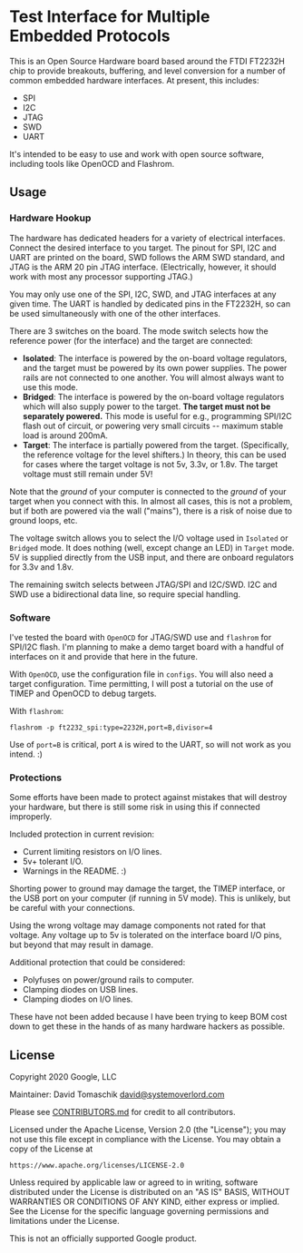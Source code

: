 # Test Interface for Multiple Embedded Protocols

This is an Open Source Hardware board based around the FTDI FT2232H chip to
provide breakouts, buffering, and level conversion for a number of common
embedded hardware interfaces.  At present, this includes:

* SPI
* I2C
* JTAG
* SWD
* UART

It's intended to be easy to use and work with open source software, including
tools like OpenOCD and Flashrom.

## Usage

### Hardware Hookup

The hardware has dedicated headers for a variety of electrical interfaces.
Connect the desired interface to you target.  The pinout for SPI, I2C and UART
are printed on the board, SWD follows the ARM SWD standard, and JTAG is the ARM
20 pin JTAG interface.  (Electrically, however, it should work with most any
processor supporting JTAG.)

You may only use one of the SPI, I2C, SWD, and JTAG interfaces at any given
time.  The UART is handled by dedicated pins in the FT2232H, so can be used
simultaneously with one of the other interfaces.

There are 3 switches on the board.  The mode switch selects how the reference
power (for the interface) and the target are connected:

* **Isolated**: The interface is powered by the on-board voltage regulators, and the
  target must be powered by its own power supplies.  The power rails are not
  connected to one another.  You will almost always want to use this mode.
* **Bridged**: The interface is powered by the on-board voltage regulators which
  will also supply power to the target.  **The target must not be separately
  powered.**  This mode is useful for e.g., programming SPI/I2C flash out of
  circuit, or powering very small circuits -- maximum stable load is around 200mA.
* **Target**: The interface is partially powered from the target.
  (Specifically, the reference voltage for the level shifters.)  In theory, this
  can be used for cases where the target voltage is not 5v, 3.3v, or 1.8v.  The
  target voltage must still remain under 5V!

Note that the *ground* of your computer is connected to the *ground* of your
target when you connect with this.  In almost all cases, this is not a problem,
but if both are powered via the wall ("mains"), there is a risk of noise due to
ground loops, etc.

The voltage switch allows you to select the I/O voltage used in `Isolated` or
`Bridged` mode.  It does nothing (well, except change an LED) in `Target` mode.
5V is supplied directly from the USB input, and there are onboard regulators
for 3.3v and 1.8v.

The remaining switch selects between JTAG/SPI and I2C/SWD.  I2C and SWD use a
bidirectional data line, so require special handling.

### Software

I've tested the board with `OpenOCD` for JTAG/SWD use and `flashrom` for SPI/I2C
flash.  I'm planning to make a demo target board with a handful of interfaces on
it and provide that here in the future.

With `OpenOCD`, use the configuration file in `configs`.  You will also need a
target configuration.  Time permitting, I will post a tutorial on the use of
TIMEP and OpenOCD to debug targets.

With `flashrom`:

```
flashrom -p ft2232_spi:type=2232H,port=B,divisor=4
```

Use of `port=B` is critical, port `A` is wired to the UART, so will not work as
you intend.  :)

### Protections

Some efforts have been made to protect against mistakes that will destroy your
hardware, but there is still some risk in using this if connected improperly.

Included protection in current revision:

* Current limiting resistors on I/O lines.
* 5v+ tolerant I/O.
* Warnings in the README.  :)

Shorting power to ground may damage the target, the TIMEP interface, or the USB
port on your computer (if running in 5V mode).  This is unlikely, but be careful
with your connections.

Using the wrong voltage may damage components not rated for that voltage.  Any
voltage up to 5v is tolerated on the interface board I/O pins, but beyond that
may result in damage.

Additional protection that could be considered:

* Polyfuses on power/ground rails to computer.
* Clamping diodes on USB lines.
* Clamping diodes on I/O lines.

These have not been added because I have been trying to keep BOM cost down to
get these in the hands of as many hardware hackers as possible.

## License

Copyright 2020 Google, LLC

Maintainer: David Tomaschik <david@systemoverlord.com>

Please see [CONTRIBUTORS.md](CONTRIBUTORS.md) for credit to all contributors.

Licensed under the Apache License, Version 2.0 (the "License");
you may not use this file except in compliance with the License.
You may obtain a copy of the License at

    https://www.apache.org/licenses/LICENSE-2.0

Unless required by applicable law or agreed to in writing, software
distributed under the License is distributed on an "AS IS" BASIS,
WITHOUT WARRANTIES OR CONDITIONS OF ANY KIND, either express or implied.
See the License for the specific language governing permissions and
limitations under the License.

This is not an officially supported Google product.
